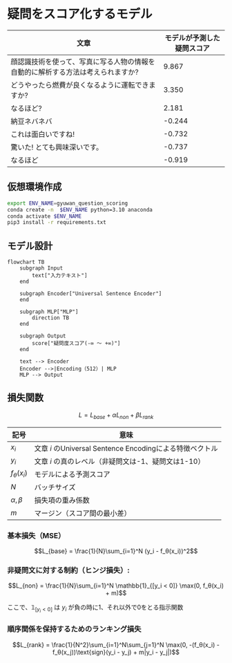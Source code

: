# 疑問をスコア化するモデル

| 文章 | モデルが予測した疑問スコア |
|------|--------|
| 顔認識技術を使って、写真に写る人物の情報を自動的に解析する方法は考えられますか? | 9.867 |
| どうやったら燃費が良くなるように運転できますか? | 3.350 |
| なるほど? | 2.181 |
| 納豆ネバネバ | -0.244 |
| これは面白いですね! | -0.732 |
| 驚いた! とても興味深いです。 | -0.737 |
| なるほど | -0.919 |

## 仮想環境作成
```bash
export ENV_NAME=gyuwan_question_scoring
conda create -n  $ENV_NAME python=3.10 anaconda
conda activate $ENV_NAME
pip3 install -r requirements.txt
```

## モデル設計
```mermaid
flowchart TB
    subgraph Input
        text["入力テキスト"]
    end

    subgraph Encoder["Universal Sentence Encoder"]
    end

    subgraph MLP["MLP"]
        direction TB
    end

    subgraph Output
        score["疑問度スコア(-∞ 〜 +∞)"]
    end

    text --> Encoder
    Encoder -->|Encoding（512）| MLP
    MLP --> Output 
```

## 損失関数

$$L = L_{base} + αL_{non} + βL_{rank}$$

| 記号 | 意味 |
| --- | --- |
| $x_i$ | 文章 $i$ のUniversal Sentence Encodingによる特徴ベクトル |
| $y_i$ | 文章 $i$ の真のレベル（非疑問文は-1、疑問文は1-10） |
| $f_θ(x_i)$ | モデルによる予測スコア |
| $N$ | バッチサイズ |
| $α, β$ | 損失項の重み係数 |
| $m$ | マージン（スコア間の最小差） |

### 基本損失（MSE）
$$L_{base} = \frac{1}{N}\sum_{i=1}^N (y_i - f_θ(x_i))^2$$


### 非疑問文に対する制約（ヒンジ損失）:
$$L_{non} = \frac{1}{N}\sum_{i=1}^N \mathbb{1}_{[y_i < 0]} \max(0, f_θ(x_i) + m)$$

ここで、$\mathbb{1}_{[y_i < 0]}$ は $y_i$ が負の時に1、それ以外で0をとる指示関数

### 順序関係を保持するためのランキング損失
$$L_{rank} = \frac{1}{N^2}\sum_{i=1}^N\sum_{j=1}^N \max(0, -(f_θ(x_i) - f_θ(x_j))\text{sign}(y_i - y_j) + m|y_i - y_j|)$$